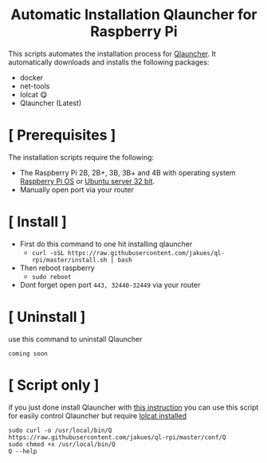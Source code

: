 <h1 align="center">Automatic Installation Qlauncher for Raspberry Pi</h1>

This scripts automates the installation process for [Qlauncher](https://github.com/poseidon-network/qlauncher-linux).
It automatically downloads and installs the following packages:

* docker
* net-tools
* lolcat 😋
* Qlauncher (Latest)

# [ Prerequisites ]

The installation scripts require the following:

* The Raspberry Pi 2B, 2B+, 3B, 3B+ and 4B with operating system [Raspberry Pi OS](https://downloads.raspberrypi.org/raspios_lite_armhf_latest) or [Ubuntu server 32 bit](https://ubuntu.com/download/raspberry-pi).
* Manually open port via your router

# [ Install ]

  * First do this command to one hit installing qlauncher
    * `curl -sSL https://raw.githubusercontent.com/jakues/ql-rpi/master/install.sh | bash`
  * Then reboot raspberry
    * `sudo reboot`
  * Dont forget open port `443, 32440-32449` via your router 

# [ Uninstall ]

use this command to uninstall Qlauncher
```
coming soon
```


# [ Script only ]

if you just done install Qlauncher with [this instruction](https://github.com/poseidon-network/qlauncher-linux) you can use this script for easily control Qlauncher but require [lolcat installed](https://github.com/busyloop/lolcat)
```
sudo curl -o /usr/local/bin/Q https://raw.githubusercontent.com/jakues/ql-rpi/master/conf/Q
sudo chmod +x /usr/local/bin/Q
Q --help
```
